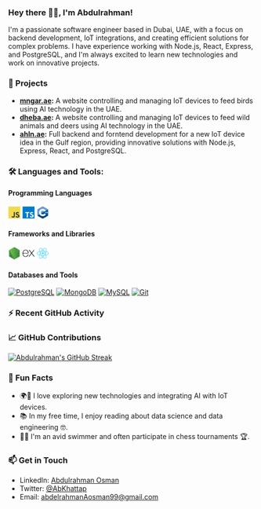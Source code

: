 ### Hey there 👋🏽, I'm Abdulrahman!

I'm a passionate software engineer based in Dubai, UAE, with a focus on backend development, IoT integrations, and creating efficient solutions for complex problems. I have experience working with Node.js, React, Express, and PostgreSQL, and I'm always excited to learn new technologies and work on innovative projects.

### 🚀 Projects

- **[mngar.ae](https://mngar.ae/):** A website controlling and managing IoT devices to feed birds using AI technology in the UAE.
- **[dheba.ae](https://dheba.ae/):** A website controlling and managing IoT devices to feed wild animals and deers using AI technology in the UAE.
- **[ahln.ae](https://ahln.ae/):** Full backend and forntend development for a new IoT device idea in the Gulf region, providing innovative solutions with Node.js, Express, React, and PostgreSQL.

### 🛠️ Languages and Tools:

#### Programming Languages

<p>
  <a href="https://developer.mozilla.org/en-US/docs/Web/JavaScript"><img src="https://raw.githubusercontent.com/devicons/devicon/master/icons/javascript/javascript-original.svg" alt="JavaScript" width="25" height="25"/></a>
  <a href="https://www.typescriptlang.org/"><img src="https://raw.githubusercontent.com/devicons/devicon/master/icons/typescript/typescript-original.svg" alt="TypeScript" width="25" height="25"/></a>
  <a href="https://www.cplusplus.com/"><img src="https://raw.githubusercontent.com/devicons/devicon/master/icons/cplusplus/cplusplus-original.svg" alt="C++" width="25" height="25"/></a>
</p>

#### Frameworks and Libraries

<p>
  <a href="https://nodejs.org/"><img src="https://raw.githubusercontent.com/devicons/devicon/master/icons/nodejs/nodejs-original.svg" alt="Node.js" width="25" height="25"/></a>
  <a href="https://expressjs.com/"><img src="https://raw.githubusercontent.com/devicons/devicon/master/icons/express/express-original.svg" alt="Express.js" width="25" height="25"/></a>
  <a href="https://react.dev/"><img src="https://raw.githubusercontent.com/devicons/devicon/master/icons/react/react-original.svg" alt="React" width="25" height="25"/></a>
</p>

#### Databases and Tools

<p>
  <a href="https://www.postgresql.org/"><img src="https://www.vectorlogo.zone/logos/postgresql/postgresql-icon.svg" alt="PostgreSQL" width="25" height="25"/></a>
  <a href="https://www.mongodb.com/"><img src="https://www.vectorlogo.zone/logos/mongodb/mongodb-icon.svg" alt="MongoDB" width="25" height="25"/></a>
  <a href="https://www.mysql.com/"><img src="https://www.vectorlogo.zone/logos/mysql/mysql-icon.svg" alt="MySQL" width="25" height="25"/></a>
  <a href="https://git-scm.com/"><img src="https://www.vectorlogo.zone/logos/git-scm/git-scm-icon.svg" alt="Git" width="25" height="25"/></a>
</p>

### ⚡ Recent GitHub Activity

<!--START_SECTION:activity-->
<!--END_SECTION:activity-->

### 📈 GitHub Contributions

[![Abdulrahman's GitHub Streak](https://github-readme-streak-stats.herokuapp.com/?user=Abdul-Rahman99&theme=radical)](https://git.io/streak-stats)

### 🎯 Fun Facts

- 🌍🤖 I love exploring new technologies and integrating AI with IoT devices.
- 📚 In my free time, I enjoy reading about data science and data engineering 🤓.
- 🏊‍♂️ I'm an avid swimmer and often participate in chess tournaments 🏆.

### 📫 Get in Touch

- LinkedIn: [Abdulrahman Osman](https://www.linkedin.com/in/abdelrahman-ashraf-osman-407467205/)
- Twitter: [@AbKhattap](https://twitter.com/AbKhattap)
- Email: abdelrahmanAosman99@gmail.com
